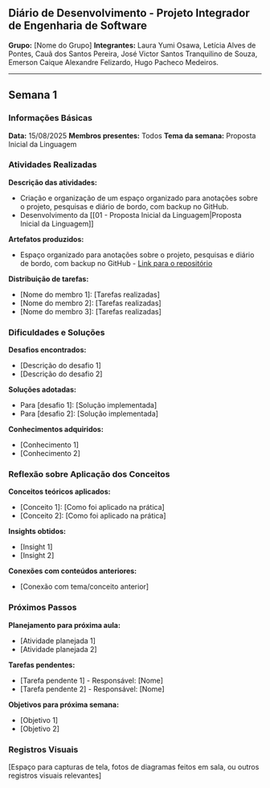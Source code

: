 ## Diário de Desenvolvimento - Projeto Integrador de Engenharia de Software 

**Grupo:** [Nome do Grupo] 
**Integrantes:** Laura Yumi Osawa, Letícia Alves de Pontes, Cauã dos Santos Pereira, José Victor Santos Tranquilino de Souza, Emerson Caique Alexandre Felizardo, Hugo Pacheco Medeiros.

--- 
## Semana 1 
### Informações Básicas 

**Data:** 15/08/2025 
**Membros presentes:** Todos
**Tema da semana:** Proposta Inicial da Linguagem
### Atividades Realizadas 

**Descrição das atividades:**

- Criação e organização de um espaço organizado para anotações sobre o projeto, pesquisas e diário de bordo, com backup no GitHub.
- Desenvolvimento da [[01 - Proposta Inicial da Linguagem|Proposta Inicial da Linguagem]]

**Artefatos produzidos:** 

- Espaço organizado para anotações sobre o projeto, pesquisas e diário de bordo, com backup no GitHub - [Link para o repositório](https://github.com/leticia-pontes/compiladores-linguagens-formais-automatos)
 
**Distribuição de tarefas:** 

- [Nome do membro 1]: [Tarefas realizadas] 
- [Nome do membro 2]: [Tarefas realizadas] 
- [Nome do membro 3]: [Tarefas realizadas] 
### Dificuldades e Soluções 

**Desafios encontrados:** 

- [Descrição do desafio 1] 
- [Descrição do desafio 2] 

**Soluções adotadas:** 

- Para [desafio 1]: [Solução implementada] 
- Para [desafio 2]: [Solução implementada] 

**Conhecimentos adquiridos:** 

- [Conhecimento 1] 
- [Conhecimento 2] 
### Reflexão sobre Aplicação dos Conceitos

**Conceitos teóricos aplicados:** 

- [Conceito 1]: [Como foi aplicado na prática] 
- [Conceito 2]: [Como foi aplicado na prática] 

**Insights obtidos:** 

- [Insight 1] 
- [Insight 2] 

**Conexões com conteúdos anteriores:** 

- [Conexão com tema/conceito anterior] 
### Próximos Passos 

**Planejamento para próxima aula:** 

- [Atividade planejada 1] 
- [Atividade planejada 2] 

**Tarefas pendentes:** 

- [Tarefa pendente 1] - Responsável: [Nome] 
- [Tarefa pendente 2] - Responsável: [Nome] 

**Objetivos para próxima semana:** 

- [Objetivo 1] 
- [Objetivo 2] 
### Registros Visuais 

[Espaço para capturas de tela, fotos de diagramas feitos em sala, ou outros registros visuais relevantes]
